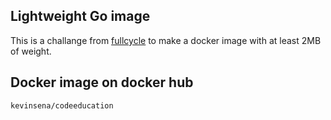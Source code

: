 ## Lightweight Go image

This is a challange from [fullcycle]("https://fullcycle.com.br/") to make a docker image with at least 2MB of weight.

## Docker image on docker hub

```
kevinsena/codeeducation
```
